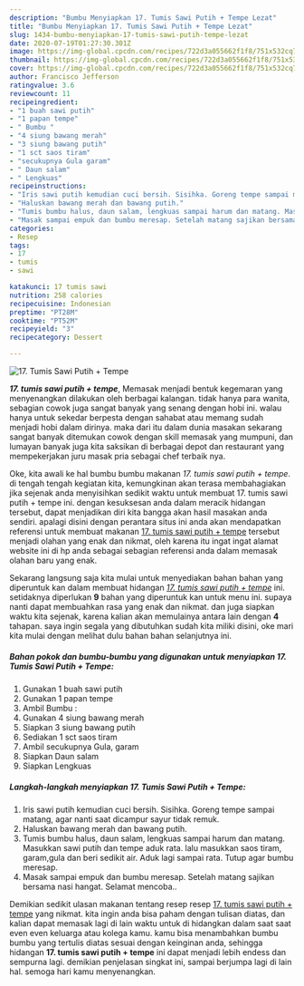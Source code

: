 ```yaml
---
description: "Bumbu Menyiapkan 17. Tumis Sawi Putih + Tempe Lezat"
title: "Bumbu Menyiapkan 17. Tumis Sawi Putih + Tempe Lezat"
slug: 1434-bumbu-menyiapkan-17-tumis-sawi-putih-tempe-lezat
date: 2020-07-19T01:27:30.301Z
image: https://img-global.cpcdn.com/recipes/722d3a055662f1f8/751x532cq70/17-tumis-sawi-putih-tempe-foto-resep-utama.jpg
thumbnail: https://img-global.cpcdn.com/recipes/722d3a055662f1f8/751x532cq70/17-tumis-sawi-putih-tempe-foto-resep-utama.jpg
cover: https://img-global.cpcdn.com/recipes/722d3a055662f1f8/751x532cq70/17-tumis-sawi-putih-tempe-foto-resep-utama.jpg
author: Francisco Jefferson
ratingvalue: 3.6
reviewcount: 11
recipeingredient:
- "1 buah sawi putih"
- "1 papan tempe"
- " Bumbu "
- "4 siung bawang merah"
- "3 siung bawang putih"
- "1 sct saos tiram"
- "secukupnya Gula garam"
- " Daun salam"
- " Lengkuas"
recipeinstructions:
- "Iris sawi putih kemudian cuci bersih. Sisihka. Goreng tempe sampai matang, agar nanti saat dicampur sayur tidak remuk."
- "Haluskan bawang merah dan bawang putih."
- "Tumis bumbu halus, daun salam, lengkuas sampai harum dan matang. Masukkan sawi putih dan tempe aduk rata. lalu masukkan saos tiram, garam,gula dan beri sedikit air. Aduk lagi sampai rata. Tutup agar bumbu meresap."
- "Masak sampai empuk dan bumbu meresap. Setelah matang sajikan bersama nasi hangat. Selamat mencoba.."
categories:
- Resep
tags:
- 17
- tumis
- sawi

katakunci: 17 tumis sawi 
nutrition: 258 calories
recipecuisine: Indonesian
preptime: "PT28M"
cooktime: "PT52M"
recipeyield: "3"
recipecategory: Dessert

---
```



![17. Tumis Sawi Putih + Tempe](https://img-global.cpcdn.com/recipes/722d3a055662f1f8/751x532cq70/17-tumis-sawi-putih-tempe-foto-resep-utama.jpg)

<b><i>17. tumis sawi putih + tempe</i></b>, Memasak menjadi bentuk kegemaran yang menyenangkan dilakukan oleh berbagai kalangan. tidak hanya para wanita, sebagian cowok juga sangat banyak yang senang dengan hobi ini. walau hanya untuk sekedar berpesta dengan sahabat atau memang sudah menjadi hobi dalam dirinya. maka dari itu dalam dunia masakan sekarang sangat banyak ditemukan cowok dengan skill memasak yang mumpuni, dan lumayan banyak juga kita saksikan di berbagai depot dan restaurant yang mempekerjakan juru masak pria sebagai chef terbaik nya.

Oke, kita awali ke hal bumbu bumbu makanan <i>17. tumis sawi putih + tempe</i>. di tengah tengah kegiatan kita, kemungkinan akan terasa membahagiakan jika sejenak anda menyisihkan sedikit waktu untuk membuat 17. tumis sawi putih + tempe ini. dengan kesuksesan anda dalam meracik hidangan tersebut, dapat menjadikan diri kita bangga akan hasil masakan anda sendiri. apalagi disini dengan perantara situs ini anda akan mendapatkan referensi untuk membuat makanan <u>17. tumis sawi putih + tempe</u> tersebut menjadi olahan yang enak dan nikmat, oleh karena itu ingat ingat alamat website ini di hp anda sebagai sebagian referensi anda dalam memasak olahan baru yang enak.




Sekarang langsung saja kita mulai untuk menyediakan bahan bahan yang diperuntuk kan dalam membuat hidangan <u><i>17. tumis sawi putih + tempe</i></u> ini. setidaknya diperlukan <b>9</b> bahan yang diperuntuk kan untuk menu ini. supaya nanti dapat membuahkan rasa yang enak dan nikmat. dan juga siapkan waktu kita sejenak, karena kalian akan memulainya antara lain dengan <b>4</b> tahapan. saya ingin segala yang dibutuhkan sudah kita miliki disini, oke mari kita mulai dengan melihat dulu bahan bahan selanjutnya ini.

<!--inarticleads1-->

##### Bahan pokok dan bumbu-bumbu yang digunakan untuk menyiapkan 17. Tumis Sawi Putih + Tempe:

1. Gunakan 1 buah sawi putih
1. Gunakan 1 papan tempe
1. Ambil  Bumbu :
1. Gunakan 4 siung bawang merah
1. Siapkan 3 siung bawang putih
1. Sediakan 1 sct saos tiram
1. Ambil secukupnya Gula, garam
1. Siapkan  Daun salam
1. Siapkan  Lengkuas




<!--inarticleads2-->

##### Langkah-langkah menyiapkan 17. Tumis Sawi Putih + Tempe:

1. Iris sawi putih kemudian cuci bersih. Sisihka. Goreng tempe sampai matang, agar nanti saat dicampur sayur tidak remuk.
1. Haluskan bawang merah dan bawang putih.
1. Tumis bumbu halus, daun salam, lengkuas sampai harum dan matang. Masukkan sawi putih dan tempe aduk rata. lalu masukkan saos tiram, garam,gula dan beri sedikit air. Aduk lagi sampai rata. Tutup agar bumbu meresap.
1. Masak sampai empuk dan bumbu meresap. Setelah matang sajikan bersama nasi hangat. Selamat mencoba..




Demikian sedikit ulasan makanan tentang resep resep <u>17. tumis sawi putih + tempe</u> yang nikmat. kita ingin anda bisa paham dengan tulisan diatas, dan kalian dapat memasak lagi di lain waktu untuk di hidangkan dalam saat saat even even keluarga atau kolega kamu. kamu bisa menambahkan bumbu bumbu yang tertulis diatas sesuai dengan keinginan anda, sehingga hidangan <b>17. tumis sawi putih + tempe</b> ini dapat menjadi lebih endess dan sempurna lagi. demikian penjelasan singkat ini, sampai berjumpa lagi di lain hal. semoga hari kamu menyenangkan.
